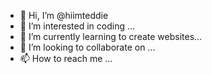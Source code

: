- 👋 Hi, I’m @hiimteddie
- 👀 I’m interested in coding ...
- 🌱 I’m currently learning to create websites...
- 💞️ I’m looking to collaborate on ...
- 📫 How to reach me ...

<!---
hiimteddie/hiimteddie is a ✨ special ✨ repository because its `README.md` (this file) appears on your GitHub profile.
You can click the Preview link to take a look at your changes.
--->
